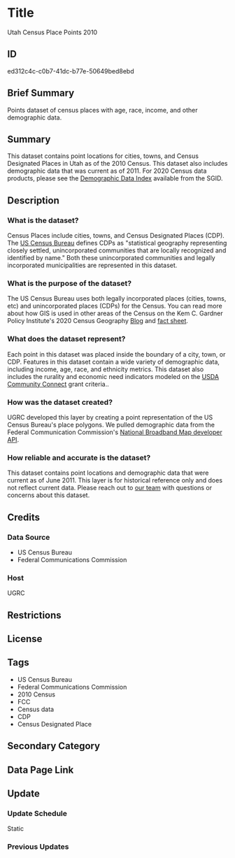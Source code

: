 # Title

Utah Census Place Points 2010

## ID

ed312c4c-c0b7-41dc-b77e-50649bed8ebd

## Brief Summary

Points dataset of census places with age, race, income, and other demographic data.

## Summary

This dataset contains point locations for cities, towns, and Census Designated Places in Utah as of the 2010 Census. This dataset also includes demographic data that was current as of 2011. For 2020 Census data products, please see the [Demographic Data Index](https://gis.utah.gov/products/sgid/demographic/) available from the SGID.

## Description

### What is the dataset?

Census Places include cities, towns, and Census Designated Places (CDP). The [US Census Bureau](https://www.census.gov/programs-surveys/bas/information/cdp.html) defines CDPs as "statistical geography representing closely settled, unincorporated communities that are locally recognized and identified by name." Both these unincorporated communities and legally incorporated municipalities are represented in this dataset.

### What is the purpose of the dataset?

The US Census Bureau uses both legally incorporated places (cities, towns, etc) and unincorporated places (CDPs) for the Census. You can read more about how GIS is used in other areas of the Census on the Kem C. Gardner Policy Institute's 2020 Census Geography [Blog](https://gardner.utah.edu/blog/blog-whats-new-in-utahs-census-2020-geography/) and [fact sheet](https://d36oiwf74r1rap.cloudfront.net/wp-content/uploads/Geog-FS-Mar2021.pdf).

### What does the dataset represent?

Each point in this dataset was placed inside the boundary of a city, town, or CDP. Features in this dataset contain a wide variety of demographic data, including income, age, race, and ethnicity metrics. This dataset also includes the rurality and economic need indicators modeled on the [USDA Community Connect](https://www.rd.usda.gov/programs-services/telecommunications-programs/community-connect-grants) grant criteria..

### How was the dataset created?

UGRC developed this layer by creating a point representation of the US Census Bureau's place polygons. We pulled demographic data from the Federal Communication Commission's [National Broadband Map developer API](https://broadbandmap.fcc.gov/data-download).

### How reliable and accurate is the dataset?

This dataset contains point locations and demographic data that were current as of June 2011. This layer is for historical reference only and does not reflect current data. Please reach out to [our team](https://gis.utah.gov/contact/) with questions or concerns about this dataset.

## Credits

### Data Source

- US Census Bureau
- Federal Communications Commission

### Host

UGRC

## Restrictions

## License

## Tags

- US Census Bureau
- Federal Communications Commission
- 2010 Census
- FCC
- Census data
- CDP
- Census Designated Place

## Secondary Category

## Data Page Link

## Update

### Update Schedule

Static

### Previous Updates
